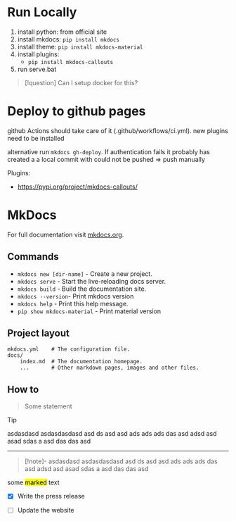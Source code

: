 # Run Locally

1. install python: from official site
2. install mkdocs: `pip install mkdocs`
3. install theme: `pip install mkdocs-material`
3. install plugins:
    *  `pip install mkdocs-callouts`
4. run serve.bat

> [!question] Can I setup docker for this?

# Deploy to github pages

github Actions should take care of it (.github/workflows/ci.yml). new plugins need to be installed

alternative run `mkdocs gh-deploy`. If authentication fails it probably has created a a local commit with could not be pushed => push manually


Plugins:
- https://pypi.org/project/mkdocs-callouts/

# MkDocs

For full documentation visit [mkdocs.org](https://mkdocs.org).

## Commands

* `mkdocs new [dir-name]` - Create a new project.
* `mkdocs serve` - Start the live-reloading docs server.
* `mkdocs build` - Build the documentation site.
* `mkdocs --version`- Print mkdocs version
* `mkdocs help` - Print this help message.
*  `pip show mkdocs-material` - Print material version

## Project layout

    mkdocs.yml    # The configuration file.
    docs/
        index.md  # The documentation homepage.
        ...       # Other markdown pages, images and other files.

## How to

> Some statement

> [!TIP] 
> asdasdasd asdasdasdasd asd ds asd asd ads ads ads das asd adsd asd asad sdas a asd das das 
> asd
---

> [!note]-
> asdasdasd asdasdasdasd asd ds asd asd ads ads ads das asd adsd asd asad sdas a asd das das 
> asd

some <mark>marked</mark> text

- [x] Write the press release
- [ ] Update the website

